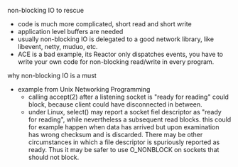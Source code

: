 non-blocking IO to rescue

- code is much more complicated, short read and short write
- application level buffers are needed
- usually non-blocking IO is delegated to a good network library, like libevent, netty, muduo, etc.
- ACE is a bad example, its Reactor only dispatches events, you have to write your own code for non-blocking read/write in every program.



why non-blocking IO is a must

- example from Unix Networking Programming
  - calling accept(2) after a listening socket is "ready for reading" could block, because client could have disconnected in between.
  - under Linux, select() may report a socket fiel descriptor as "ready for reading", while nevertheless a subsequent read blocks. this could for example happen when data has arrived but upon examination has wrong checksum and is discarded. There may be other circumstances in which a file descriptor is spuriously reported as ready. Thus it may be safer to use O_NONBLOCK on sockets that should not block.

